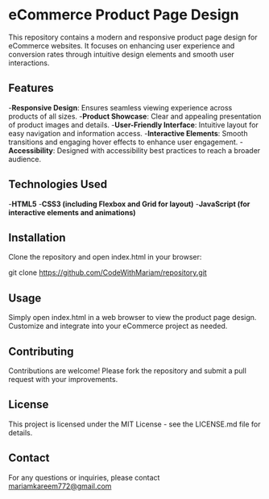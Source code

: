 # eCommerce Product Page Design

This repository contains a modern and responsive product page design for eCommerce websites. It focuses on enhancing user experience and conversion rates through intuitive design elements and smooth user interactions.

## Features
-**Responsive Design**: Ensures seamless viewing experience across products of all sizes.
-**Product Showcase**: Clear and appealing presentation of product images and details.
-**User-Friendly Interface**: Intuitive layout for easy navigation and information access.
-**Interactive Elements**: Smooth transitions and engaging hover effects to enhance user engagement.
-**Accessibility**: Designed with accessibility best practices to reach a broader audience.

## Technologies Used

-**HTML5**
-**CSS3 (including Flexbox and Grid for layout)**
-**JavaScript (for interactive elements and animations)**

## Installation
Clone the repository and open index.html in your browser:

git clone https://github.com/CodeWithMariam/repository.git

## Usage
Simply open index.html in a web browser to view the product page design. Customize and integrate into your eCommerce project as needed.

## Contributing
Contributions are welcome! Please fork the repository and submit a pull request with your improvements.

## License
This project is licensed under the MIT License - see the LICENSE.md file for details.

## Contact
For any questions or inquiries, please contact mariamkareem772@gmail.com

